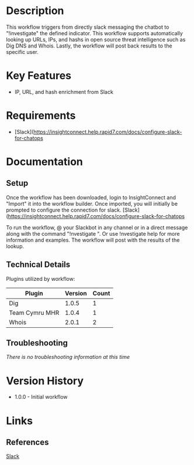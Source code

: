 # Description

This workflow triggers from directly slack messaging the chatbot to \"!investigate\" the defined indicator. This workflow supports automatically looking up URLs, IPs, and hashs in open source threat intelligence such as Dig DNS and Whois. Lastly, the workflow will post back results to the specific user.

# Key Features

* IP, URL, and hash enrichment from Slack

# Requirements

* [Slack](https://insightconnect.help.rapid7.com/docs/configure-slack-for-chatops

# Documentation

## Setup

Once the workflow has been downloaded, login to InsightConnect and "Import" it into the workflow builder. Once imported, you will initially be prompted to configure the connection for slack.
[Slack](https://insightconnect.help.rapid7.com/docs/configure-slack-for-chatops

To run the workflow, @ your Slackbot in any channel or in a direct message along with the command "!nvestigate <hash>".
Or use !nvestigate help for more information and examples.
The workflow will post with the results of the lookup.

## Technical Details

Plugins utilized by workflow:

|Plugin|Version|Count|
|----|----|--------|
|Dig|1.0.5|1|
|Team Cymru MHR|1.0.4|1|
|Whois|2.0.1|2|

## Troubleshooting

_There is no troubleshooting information at this time_

# Version History

* 1.0.0 - Initial workflow

# Links

## References

[Slack](https://slack.com)